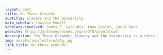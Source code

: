 ```yaml
---
layout: post
title: On These Grounds
subtitle: Slavery and the University
main_scholar: Chaitra Powell
scholars-involved: James E. Leloudis, Anna Goslen, Laura Hart
website: https://onthesegrounds.org/s/OTG/page/about
description: "On These Grounds: Slavery and the University is a cross institution project that aims to examine the ways in which higher education insitutions are intertwined with the legacy of slavery. Part of this investigation involves examinining the recorded and lived experiences of enslaved individuals through archival records. The team at Carolina: Chaitra Powell, Anna Goslen, Laura Hart, and Dr. James E. Leloudis will sift through the special collection material to center the narratives of enslaved individuals in these documents."
img: assets/img/feature/otg.jpg
link_title: on_these_grounds
---
```

